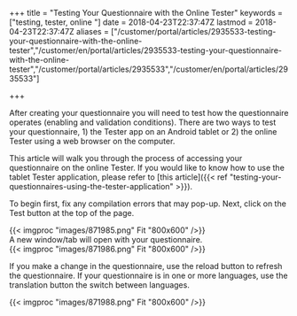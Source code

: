 ﻿+++
title = "Testing Your Questionnaire with the Online Tester"
keywords = ["testing, tester, online "]
date = 2018-04-23T22:37:47Z
lastmod = 2018-04-23T22:37:47Z
aliases = ["/customer/portal/articles/2935533-testing-your-questionnaire-with-the-online-tester","/customer/en/portal/articles/2935533-testing-your-questionnaire-with-the-online-tester","/customer/portal/articles/2935533","/customer/en/portal/articles/2935533"]

+++

After creating your questionnaire you will need to test how the questionnaire
operates (enabling and validation conditions). There are two ways to
test your questionnaire, 1) the Tester app on an Android tablet or 2)
the online Tester using a web browser on the computer.  
  
This article will walk you through the process of accessing your
questionnaire on the online Tester. If you would like to know how to use
the tablet Tester application, please refer to [this
article]({{< ref "testing-your-questionnaires-using-the-tester-application" >}}).   
  
To begin first, fix any compilation errors that may pop-up. Next, click
on the Test button at the top of the page.   
  
{{< imgproc "images/871985.png" Fit "800x600" />}}  
A new window/tab will open with your questionnaire.  
{{< imgproc "images/871986.png" Fit "800x600" />}}  
  
If you make a change in the questionnaire, use the reload button to
refresh the questionnaire. If your questionnaire is in one or more
languages, use the translation button the switch between
languages.  
  
{{< imgproc "images/871988.png" Fit "800x600" />}}
